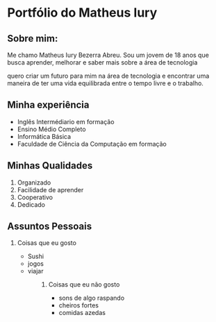 <!DOCTYPE html>
<html lang="pt-br">
<head>
    <meta charset="UTF-8">
    <meta name="viewport" content="width=device-width, initial-scale=1.0">
    <title>Portfólio</title>
</head>
<body>
    <h1>Portfólio do Matheus Iury</h1>
    <h2>Sobre mim:</h2>
    <p>Me chamo Matheus Iury Bezerra Abreu. Sou um jovem de 18 anos que busca aprender, melhorar e saber mais sobre a área de tecnologia</p>
    <p>quero criar um futuro para mim na área de tecnologia e encontrar uma maneira de ter uma vida equilibrada entre o tempo livre e o trabalho.</p>
    
<h2>Minha experiência</h2>
<ul>
<li>Inglês Intermédiario em formação</li>
<li>Ensino Médio Completo</li>
<li>Informática Básica</li>
<li>Faculdade de Ciência da Computação em formação</li>
</ul>

<h2>Minhas Qualidades</h2>
<ol>
<li>Organizado
<li>Facilidade de aprender 
<li>Cooperativo
<li>Dedicado
</ol>

<h2>Assuntos Pessoais</h2>
<ol>
    <li>Coisas que eu gosto</li>
    <ul>
    <li>Sushi
    <li>jogos
    <li>viajar
    <ul>
<ol>
    <li>Coisas que eu não gosto</li>
    <ul>
    <li>sons de algo raspando
    <li>cheiros fortes
    <li>comidas azedas
</html>
